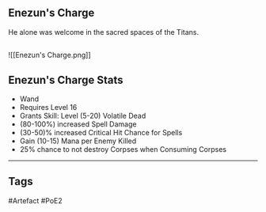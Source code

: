 ## Enezun's Charge
He alone was welcome in the sacred spaces of the Titans.
##
![[Enezun's Charge.png]]
## Enezun's Charge Stats
- Wand
- Requires Level 16
- Grants Skill: Level (5-20) Volatile Dead
- (80-100%) increased Spell Damage
- (30-50)% increased Critical Hit Chance for Spells
- Gain (10-15) Mana per Enemy Killed
- 25% chance to not destroy Corpses when Consuming Corpses


---
## Tags
#Artefact
#PoE2